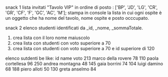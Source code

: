 snack 1 
 lista invitati "Tavolo VIP" in ordine di posto : ['BP', 'JD', 'LG', 'CR', 'GR', 'CF', 'F', 'GC', 'AC', 'M'];
 stampa in console la lista in cui ogni ospite è un oggetto che ha nome del tavolo, nome ospite e posto occcupato.

 snack 2
 elenco studenti identificati da _id, _nome, _sommaTotale.
 1) crea lista con il loro nome maiuscolo
 2) crea lista con studenti con voto superiore a 70
 3) crea lista con studenti con voto superiore a 70  e id superiore di 120

elenco sutdenti be like:
id      name                      voto
213     marco della rovere          78
110     paola cortellesa            96
250     andrea montagna             48
145     gaia borrini                74
104     luigi damino                68
188     piero alloti                50
130     greta anselmo               84